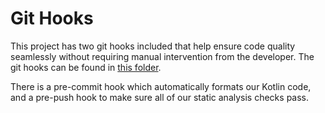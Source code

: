 # Git Hooks

This project has two git hooks included that help ensure code quality seamlessly without requiring manual
intervention from the developer. The git hooks can be found in [this folder](../git-hooks).

There is a pre-commit hook which automatically formats our Kotlin code, and a pre-push hook to make sure
all of our static analysis checks pass.